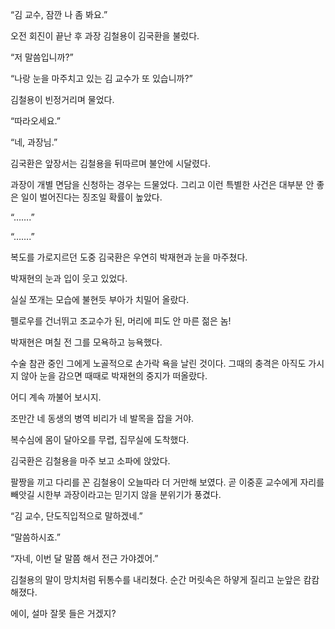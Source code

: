 “김 교수, 잠깐 나 좀 봐요.”

오전 회진이 끝난 후 과장 김철용이 김국환을 불렀다.

“저 말씀입니까?”

“나랑 눈을 마주치고 있는 김 교수가 또 있습니까?”

김철용이 빈정거리며 물었다.

“따라오세요.”

“네, 과장님.”

김국환은 앞장서는 김철용을 뒤따르며 불안에 시달렸다.

과장이 개별 면담을 신청하는 경우는 드물었다. 그리고 이런 특별한 사건은 대부분 안 좋은 일이 벌어진다는 징조일 확률이 높았다.

“…….”

“…….”

복도를 가로지르던 도중 김국환은 우연히 박재현과 눈을 마주쳤다.

박재현의 눈과 입이 웃고 있었다.

실실 쪼개는 모습에 불현듯 부아가 치밀어 올랐다.

펠로우를 건너뛰고 조교수가 된, 머리에 피도 안 마른 젊은 놈!

박재현은 며칠 전 그를 모욕하고 능욕했다.

수술 참관 중인 그에게 노골적으로 손가락 욕을 날린 것이다. 그때의 충격은 아직도 가시지 않아 눈을 감으면 때때로 박재현의 중지가 떠올랐다.

어디 계속 까불어 보시지.

조만간 네 동생의 병역 비리가 네 발목을 잡을 거야.

복수심에 몸이 달아오를 무렵, 집무실에 도착했다.

김국환은 김철용을 마주 보고 소파에 앉았다.

팔짱을 끼고 다리를 꼰 김철용이 오늘따라 더 거만해 보였다. 곧 이중훈 교수에게 자리를 빼앗길 시한부 과장이라고는 믿기지 않을 분위기가 풍겼다.

“김 교수, 단도직입적으로 말하겠네.”

“말씀하시죠.”

“자네, 이번 달 말쯤 해서 전근 가야겠어.”

김철용의 말이 망치처럼 뒤통수를 내리쳤다. 순간 머릿속은 하얗게 질리고 눈앞은 캄캄해졌다.

에이, 설마 잘못 들은 거겠지?